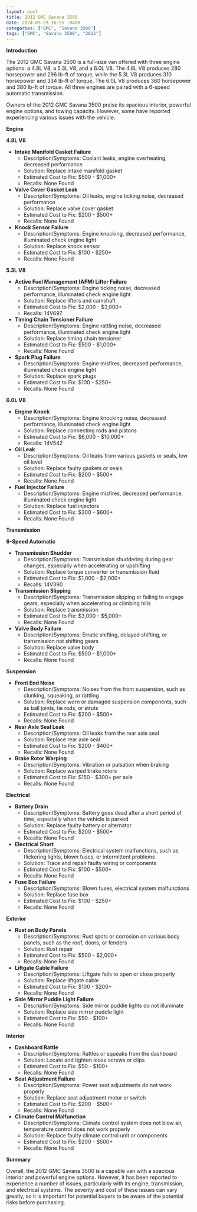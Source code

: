 ```yaml
---
layout: post
title: 2012 GMC Savana 3500
date: 2024-03-29 16:55 -0400
categories: ["GMC", "Savana 3500"]
tags: ["GMC", "Savana 3500", "2012"]
---
```

**Introduction**

The 2012 GMC Savana 3500 is a full-size van offered with three engine options: a 4.8L V8, a 5.3L V8, and a 6.0L V8. The 4.8L V8 produces 280 horsepower and 296 lb-ft of torque, while the 5.3L V8 produces 310 horsepower and 334 lb-ft of torque. The 6.0L V8 produces 360 horsepower and 380 lb-ft of torque. All three engines are paired with a 6-speed automatic transmission.

Owners of the 2012 GMC Savana 3500 praise its spacious interior, powerful engine options, and towing capacity. However, some have reported experiencing various issues with the vehicle.

**Engine**

**4.8L V8**

* **Intake Manifold Gasket Failure**
    * Description/Symptoms: Coolant leaks, engine overheating, decreased performance
    * Solution: Replace intake manifold gasket
    * Estimated Cost to Fix: $500 - $1,000+
    * Recalls: None Found
* **Valve Cover Gasket Leak**
    * Description/Symptoms: Oil leaks, engine ticking noise, decreased performance
    * Solution: Replace valve cover gasket
    * Estimated Cost to Fix: $200 - $500+
    * Recalls: None Found
* **Knock Sensor Failure**
    * Description/Symptoms: Engine knocking, decreased performance, illuminated check engine light
    * Solution: Replace knock sensor
    * Estimated Cost to Fix: $100 - $250+
    * Recalls: None Found

**5.3L V8**

* **Active Fuel Management (AFM) Lifter Failure**
    * Description/Symptoms: Engine ticking noise, decreased performance, illuminated check engine light
    * Solution: Replace lifters and camshaft
    * Estimated Cost to Fix: $2,000 - $3,000+
    * Recalls: 14V697
* **Timing Chain Tensioner Failure**
    * Description/Symptoms: Engine rattling noise, decreased performance, illuminated check engine light
    * Solution: Replace timing chain tensioner
    * Estimated Cost to Fix: $500 - $1,000+
    * Recalls: None Found
* **Spark Plug Failure**
    * Description/Symptoms: Engine misfires, decreased performance, illuminated check engine light
    * Solution: Replace spark plugs
    * Estimated Cost to Fix: $100 - $250+
    * Recalls: None Found

**6.0L V8**

* **Engine Knock**
    * Description/Symptoms: Engine knocking noise, decreased performance, illuminated check engine light
    * Solution: Replace connecting rods and pistons
    * Estimated Cost to Fix: $6,000 - $10,000+
    * Recalls: 14V542
* **Oil Leak**
    * Description/Symptoms: Oil leaks from various gaskets or seals, low oil level
    * Solution: Replace faulty gaskets or seals
    * Estimated Cost to Fix: $200 - $500+
    * Recalls: None Found
* **Fuel Injector Failure**
    * Description/Symptoms: Engine misfires, decreased performance, illuminated check engine light
    * Solution: Replace fuel injectors
    * Estimated Cost to Fix: $300 - $600+
    * Recalls: None Found

**Transmission**

**6-Speed Automatic**

* **Transmission Shudder**
    * Description/Symptoms: Transmission shuddering during gear changes, especially when accelerating or upshifting
    * Solution: Replace torque converter or transmission fluid
    * Estimated Cost to Fix: $1,000 - $2,000+
    * Recalls: 14V390
* **Transmission Slipping**
    * Description/Symptoms: Transmission slipping or failing to engage gears, especially when accelerating or climbing hills
    * Solution: Replace transmission
    * Estimated Cost to Fix: $3,000 - $5,000+
    * Recalls: None Found
* **Valve Body Failure**
    * Description/Symptoms: Erratic shifting, delayed shifting, or transmission not shifting gears
    * Solution: Replace valve body
    * Estimated Cost to Fix: $500 - $1,000+
    * Recalls: None Found

**Suspension**

* **Front End Noise**
    * Description/Symptoms: Noises from the front suspension, such as clunking, squeaking, or rattling
    * Solution: Replace worn or damaged suspension components, such as ball joints, tie rods, or struts
    * Estimated Cost to Fix: $200 - $500+
    * Recalls: None Found
* **Rear Axle Seal Leak**
    * Description/Symptoms: Oil leaks from the rear axle seal
    * Solution: Replace rear axle seal
    * Estimated Cost to Fix: $200 - $400+
    * Recalls: None Found
* **Brake Rotor Warping**
    * Description/Symptoms: Vibration or pulsation when braking
    * Solution: Replace warped brake rotors
    * Estimated Cost to Fix: $150 - $300+ per axle
    * Recalls: None Found

**Electrical**

* **Battery Drain**
    * Description/Symptoms: Battery goes dead after a short period of time, especially when the vehicle is parked
    * Solution: Replace faulty battery or alternator
    * Estimated Cost to Fix: $200 - $500+
    * Recalls: None Found
* **Electrical Short**
    * Description/Symptoms: Electrical system malfunctions, such as flickering lights, blown fuses, or intermittent problems
    * Solution: Trace and repair faulty wiring or components
    * Estimated Cost to Fix: $100 - $500+
    * Recalls: None Found
* **Fuse Box Failure**
    * Description/Symptoms: Blown fuses, electrical system malfunctions
    * Solution: Replace fuse box
    * Estimated Cost to Fix: $100 - $250+
    * Recalls: None Found

**Exterior**

* **Rust on Body Panels**
    * Description/Symptoms: Rust spots or corrosion on various body panels, such as the roof, doors, or fenders
    * Solution: Rust repair
    * Estimated Cost to Fix: $500 - $2,000+
    * Recalls: None Found
* **Liftgate Cable Failure**
    * Description/Symptoms: Liftgate fails to open or close properly
    * Solution: Replace liftgate cable
    * Estimated Cost to Fix: $100 - $200+
    * Recalls: None Found
* **Side Mirror Puddle Light Failure**
    * Description/Symptoms: Side mirror puddle lights do not illuminate
    * Solution: Replace side mirror puddle light
    * Estimated Cost to Fix: $50 - $100+
    * Recalls: None Found

**Interior**

* **Dashboard Rattle**
    * Description/Symptoms: Rattles or squeaks from the dashboard
    * Solution: Locate and tighten loose screws or clips
    * Estimated Cost to Fix: $50 - $100+
    * Recalls: None Found
* **Seat Adjustment Failure**
    * Description/Symptoms: Power seat adjustments do not work properly
    * Solution: Replace seat adjustment motor or switch
    * Estimated Cost to Fix: $200 - $500+
    * Recalls: None Found
* **Climate Control Malfunction**
    * Description/Symptoms: Climate control system does not blow air, temperature control does not work properly
    * Solution: Replace faulty climate control unit or components
    * Estimated Cost to Fix: $200 - $500+
    * Recalls: None Found

**Summary**

Overall, the 2012 GMC Savana 3500 is a capable van with a spacious interior and powerful engine options. However, it has been reported to experience a number of issues, particularly with its engine, transmission, and electrical systems. The severity and cost of these issues can vary greatly, so it is important for potential buyers to be aware of the potential risks before purchasing.
